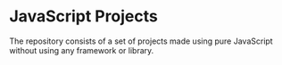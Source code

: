 # JavaScript Projects

The repository consists of a set of projects made using pure JavaScript without using any framework or library.
